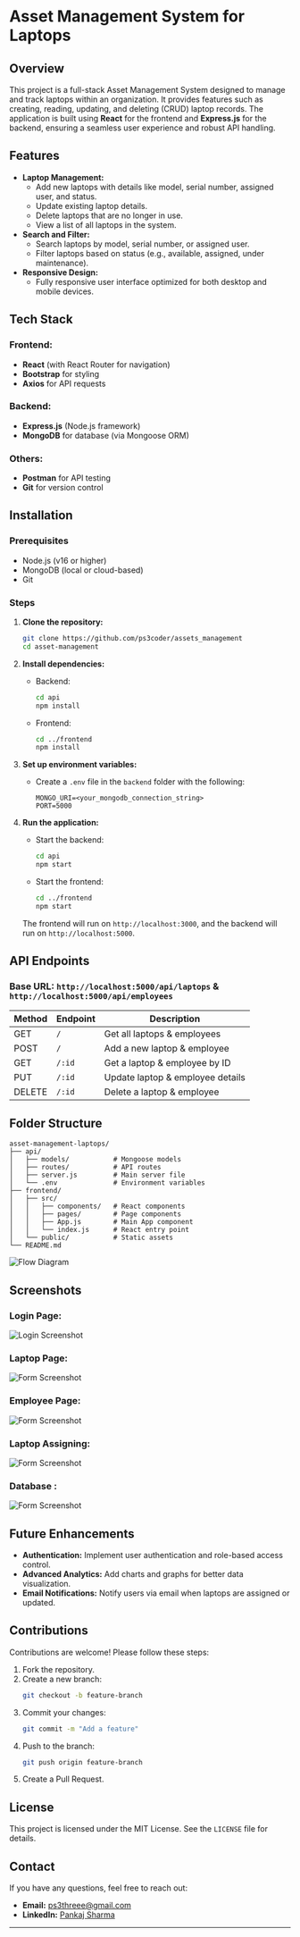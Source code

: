 # Asset Management System for Laptops

## Overview
This project is a full-stack Asset Management System designed to manage and track laptops within an organization. It provides features such as creating, reading, updating, and deleting (CRUD) laptop records. The application is built using **React** for the frontend and **Express.js** for the backend, ensuring a seamless user experience and robust API handling.

## Features
- **Laptop Management:**
  - Add new laptops with details like model, serial number, assigned user, and status.
  - Update existing laptop details.
  - Delete laptops that are no longer in use.
  - View a list of all laptops in the system.
- **Search and Filter:**
  - Search laptops by model, serial number, or assigned user.
  - Filter laptops based on status (e.g., available, assigned, under maintenance).
- **Responsive Design:**
  - Fully responsive user interface optimized for both desktop and mobile devices.

## Tech Stack
### Frontend:
- **React** (with React Router for navigation)
- **Bootstrap** for styling
- **Axios** for API requests

### Backend:
- **Express.js** (Node.js framework)
- **MongoDB** for database (via Mongoose ORM)

### Others:
- **Postman** for API testing
- **Git** for version control

## Installation
### Prerequisites
- Node.js (v16 or higher)
- MongoDB (local or cloud-based)
- Git

### Steps
1. **Clone the repository:**
   ```bash
   git clone https://github.com/ps3coder/assets_management
   cd asset-management
   ```

2. **Install dependencies:**
   - Backend:
     ```bash
     cd api
     npm install
     ```
   - Frontend:
     ```bash
     cd ../frontend
     npm install
     ```

3. **Set up environment variables:**
   - Create a `.env` file in the `backend` folder with the following:
     ```env
     MONGO_URI=<your_mongodb_connection_string>
     PORT=5000
     ```

4. **Run the application:**
   - Start the backend:
     ```bash
     cd api
     npm start
     ```
   - Start the frontend:
     ```bash
     cd ../frontend
     npm start
     ```
   The frontend will run on `http://localhost:3000`, and the backend will run on `http://localhost:5000`.

## API Endpoints
### Base URL: `http://localhost:5000/api/laptops` & `http://localhost:5000/api/employees`

| Method | Endpoint          | Description                            |
|--------|-------------------|----------------------------------------|
| GET    | `/`               | Get all laptops  & employees           |
| POST   | `/`               | Add a new laptop & employee            |
| GET    | `/:id`            | Get a laptop & employee  by ID         |
| PUT    | `/:id`            | Update laptop & employee  details      |
| DELETE | `/:id`            | Delete a laptop & employee             |

## Folder Structure
```
asset-management-laptops/
├── api/
│   ├── models/           # Mongoose models
│   ├── routes/           # API routes
│   ├── server.js         # Main server file
│   └── .env              # Environment variables
├── frontend/
│   ├── src/
│   │   ├── components/   # React components
│   │   ├── pages/        # Page components
│   │   ├── App.js        # Main App component
│   │   └── index.js      # React entry point
│   └── public/           # Static assets
└── README.md
```

![Flow Diagram](https://github.com/ps3coder/Project_images_url/blob/main/Screenshot%202024-12-13%20221622.png)



## Screenshots
### Login Page:
![Login Screenshot](https://github.com/ps3coder/Project_images_url/blob/main/Screenshot%202024-12-13%20203022.png)

### Laptop Page:
![Form Screenshot](https://github.com/ps3coder/Project_images_url/blob/main/Screenshot%202024-12-13%20203031.png)


### Employee Page:
![Form Screenshot](https://github.com/ps3coder/Project_images_url/blob/main/Screenshot%202024-12-13%20203045.png)


### Laptop Assigning:
![Form Screenshot](https://github.com/ps3coder/Project_images_url/blob/main/Screenshot%202024-12-13%20203054.png)

### Database :
![Form Screenshot](https://github.com/ps3coder/Project_images_url/blob/main/Screenshot%202024-12-13%20203202.png)

## Future Enhancements
- **Authentication:** Implement user authentication and role-based access control.
- **Advanced Analytics:** Add charts and graphs for better data visualization.
- **Email Notifications:** Notify users via email when laptops are assigned or updated.

## Contributions
Contributions are welcome! Please follow these steps:
1. Fork the repository.
2. Create a new branch:
   ```bash
   git checkout -b feature-branch
   ```
3. Commit your changes:
   ```bash
   git commit -m "Add a feature"
   ```
4. Push to the branch:
   ```bash
   git push origin feature-branch
   ```
5. Create a Pull Request.

## License
This project is licensed under the MIT License. See the `LICENSE` file for details.

## Contact
If you have any questions, feel free to reach out:
- **Email:** ps3threee@gmail.com
- **LinkedIn:** [Pankaj Sharma](https://www.linkedin.com/in/pankaj-sharma-925b2b250/)

---
